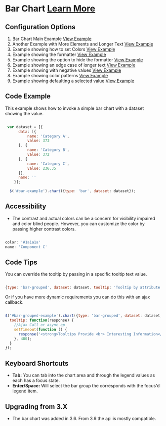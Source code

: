
# Bar Chart  [Learn More](#)

## Configuration Options

1. Bar Chart Main Example [View Example]( /components/bar/example-index)
2. Another Example with More Elements and Longer Text [View Example]( /components/bar/example-alignment)
3. Example showing how to set Colors [View Example]( /components/bar/example-colors)
4. Example showing the formatter [View Example]( /components/bar/example-formatter)
5. Example showing the option to hide the formatter [View Example]( /components/bar/example-hide-legend)
4. Example showing an edge case of longer text [View Example]( /components/bar/example-long-text)
4. Example showing with negative values [View Example]( /components/bar/example-negative-values)
4. Example showing color patterns [View Example]( /components/bar/example-patterns)
4. Example showing defaulting a selected value  [View Example]( /components/bar/example-selected)

## Code Example

This example shows how to invoke a simple bar chart with a dataset showing the value.

```javascript

 var dataset = [{
      data: [{
          name: 'Category A',
          value: 373
      }, {
          name: 'Category B',
          value: 372
      }, {
          name: 'Category C',
          value: 236.35
      }],
      name: ''
    }];

  $('#bar-example').chart({type: 'bar', dataset: dataset});


```

## Accessibility

- The contrast and actual colors can be a concern for visibility impaired and color blind people. However, you can customize the color by passing higher contrast colors.

```javascript

color: '#1a1a1a'
name: 'Component C'


```

## Code Tips

You can override the tooltip by passing in a specific tooltip text value.

```javascript

{type: 'bar-grouped', dataset: dataset, tooltip: 'Tooltip by attribute'}


```

Or if you have more dynamic requirements you can do this with an ajax callback.

```javascript

$('#bar-grouped-example').chart({type: 'bar-grouped', dataset: dataset,
  tooltip: function(response) {
    //Ajax Call or async op
    setTimeout(function () {
      response('<strong>Tooltips Provide <br> Interesting Information</strong>');
    }, 400);
  }
});


```

## Keyboard Shortcuts

-   **Tab:** You can tab into the chart area and through the legend values as each has a focus state.
-   **Enter/Space:** Will select the bar group the corresponds with the focus'd legend item.

## Upgrading from 3.X

-   The bar chart was added in 3.6. From 3.6 the api is mostly compatible.
